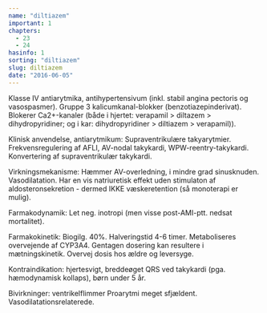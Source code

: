 ```yaml
---
name: "diltiazem"
important: 1
chapters:  
  - 23 
  - 24
hasinfo: 1
sorting: "diltiazem"
slug: diltiazem
date: "2016-06-05"
---
```


Klasse IV antiarytmika, antihypertensivum (inkl. stabil angina pectoris og vasospasmer). Gruppe 3 kalicumkanal-blokker (benzotiazepinderivat). Blokerer Ca2+-kanaler (både i hjertet: verapamil > diltazem > dihydropyridiner; og i kar: dihydropyridiner > diltiazem > verapamil)).

Klinisk anvendelse, antiarytmikum: Supraventrikulære takyarytmier.  Frekvensregulering af AFLI, AV-nodal takykardi, WPW-reentry-takykardi. Konvertering af supraventrikulær takykardi.

Virkningsmekanisme: Hæmmer AV-overledning, i mindre grad sinusknuden. Vasodilatation. Har en vis natriuretisk effekt uden stimulaton af aldosteronsekretion - dermed IKKE væskeretention (så monoterapi er mulig).

Farmakodynamik: Let neg. inotropi (men visse post-AMI-ptt. nedsat mortalitet).

Farmakokinetik: Biogilg. 40%. Halveringstid 4-6 timer. Metaboliseres overvejende af CYP3A4. Gentagen dosering kan resultere i mætningskinetik. Overvej dosis hos ældre og leversyge.

Kontraindikation: hjertesvigt, breddeøget QRS ved takykardi (pga. hæmodynamisk kollaps), børn under 5 år.

Bivirkninger: ventrikelflimmer Proarytmi meget sfjældent. Vasodilatationsrelaterede.
